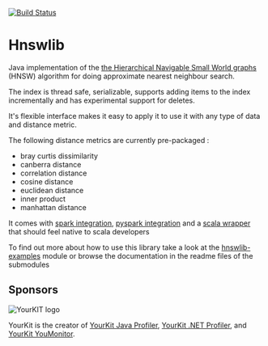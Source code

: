 [![Build Status](https://github.com/jelmerk/hnswlib/actions/workflows/ci.yml/badge.svg?branch=master)](https://github.com/jelmerk/hnswlib/actions/workflows/ci.yml)

Hnswlib
=======


Java implementation of the [the Hierarchical Navigable Small World graphs](https://arxiv.org/abs/1603.09320) (HNSW) algorithm for doing approximate nearest neighbour search.

The index is thread safe, serializable, supports adding items to the index incrementally and has experimental support for deletes. 

It's flexible interface makes it easy to apply it to use it with any type of data and distance metric.
 
The following distance metrics are currently pre-packaged :

- bray curtis dissimilarity
- canberra distance
- correlation distance
- cosine distance
- euclidean distance
- inner product
- manhattan distance

It comes with [spark integration](https://github.com/jelmerk/hnswlib/tree/master/hnswlib-spark), [pyspark integration](https://github.com/jelmerk/hnswlib/tree/master/hnswlib-pyspark) and a [scala wrapper](https://github.com/jelmerk/hnswlib/tree/master/hnswlib-scala)  that should feel native to scala developers 

To find out more about how to use this library take a look at the [hnswlib-examples](https://github.com/jelmerk/hnswlib/tree/master/hnswlib-examples) module or browse the documentation
in the readme files of the submodules

Sponsors
--------

![YourKIT logo](https://www.yourkit.com/images/yklogo.png)

YourKit is the creator of [YourKit Java Profiler](https://www.yourkit.com/java/profiler),
[YourKit .NET Profiler](https://www.yourkit.com/.net/profiler/),
and [YourKit YouMonitor](https://www.yourkit.com/youmonitor/).